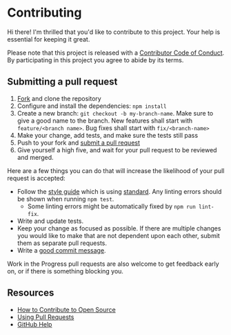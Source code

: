 # Contributing

[fork]: /fork
[pr]: /compare
[style]: https://standardjs.com/
[code-of-conduct]: CODE_OF_CONDUCT.md

Hi there! I'm thrilled that you'd like to contribute to this project. Your help is essential for keeping it great.

Please note that this project is released with a [Contributor Code of Conduct][code-of-conduct]. By participating in this project you agree to abide by its terms.

## Submitting a pull request

1. [Fork][fork] and clone the repository
1. Configure and install the dependencies: `npm install`
1. Create a new branch: `git checkout -b my-branch-name`. Make sure to give a good name to the branch. New features shall start with `feature/<branch name>`. Bug fixes shall start with `fix/<branch-name>`
1. Make your change, add tests, and make sure the tests still pass
1. Push to your fork and [submit a pull request][pr]
1. Give yourself a high five, and wait for your pull request to be reviewed and merged.

Here are a few things you can do that will increase the likelihood of your pull request is accepted:

- Follow the [style guide][style] which is using [standard][style]. Any linting errors should be shown when running `npm test`.
    - Some linting errors might be automatically fixed by `npm run lint-fix`.
- Write and update tests.
- Keep your change as focused as possible. If there are multiple changes you would like to make that are not dependent upon each other, submit them as separate pull requests.
- Write a [good commit message](http://tbaggery.com/2008/04/19/a-note-about-git-commit-messages.html).

Work in the Progress pull requests are also welcome to get feedback early on, or if there is something blocking you.

## Resources

- [How to Contribute to Open Source](https://opensource.guide/how-to-contribute/)
- [Using Pull Requests](https://help.github.com/articles/about-pull-requests/)
- [GitHub Help](https://help.github.com)
